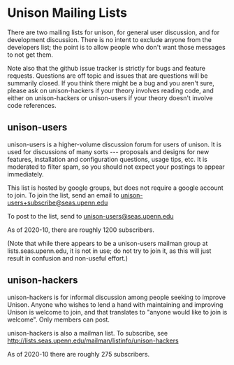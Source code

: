 # Unison Mailing Lists

There are two mailing lists for unison, for general user discussion, and for development discussion.   There is no intent to exclude anyone from the developers list; the point is to allow people who don't want those messages to not get them.

Note also that the github issue tracker is strictly for bugs and feature requests.  Questions are off topic and issues that are questions will be summarily closed.  If you think there might be a bug and you aren't sure, please ask on unison-hackers if your theory involves reading code, and either on unison-hackers or unison-users if your theory doesn't involve code references.

## unison-users

unison-users is a higher-volume discussion forum for users of unison. It is used for discussions of many sorts --- proposals and designs for new features, installation and configuration questions, usage tips, etc.  It is moderated to filter spam, so you should not expect your postings to appear immediately.

This list is hosted by google groups, but does not require a google account to join. To join the list, send an email to unison-users+subscribe@seas.upenn.edu

To post to the list, send to unison-users@seas.upenn.edu

As of 2020-10, there are roughly 1200 subscribers.

(Note that while there appears to be a unison-users mailman group at lists.seas.upenn.edu, it is not in use; do not try to join it, as this will just result in confusion and non-useful effort.)

## unison-hackers

unison-hackers is for informal discussion among people seeking to improve Unison.  Anyone who wishes to lend a hand with maintaining and improving Unison is welcome to join, and that translates to "anyone would like to join is welcome".  Only members can post.

unison-hackers is also a mailman list.  To subscribe, see http://lists.seas.upenn.edu/mailman/listinfo/unison-hackers

As of 2020-10 there are roughly 275 subscribers.